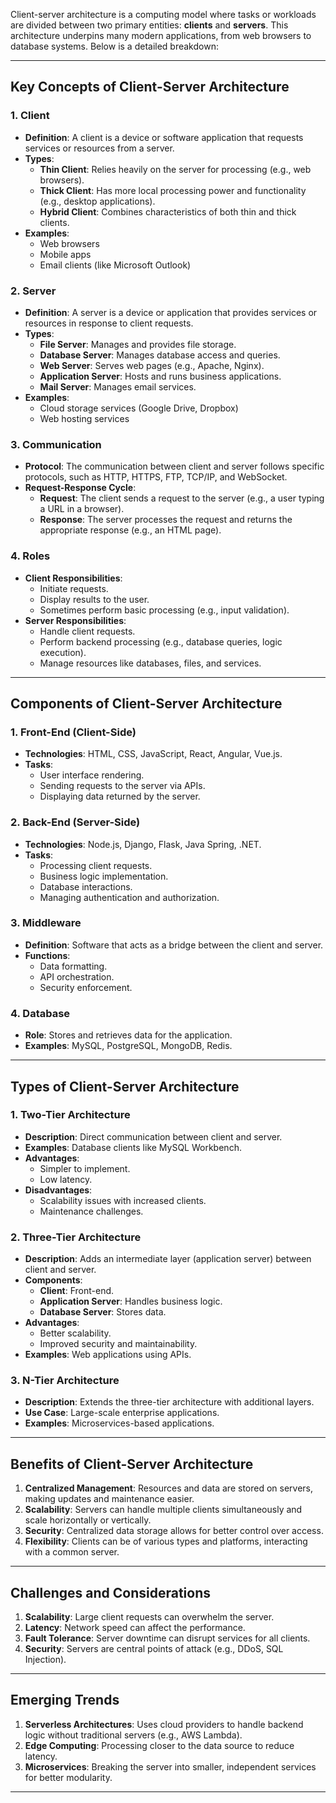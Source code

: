 
Client-server architecture is a computing model where tasks or workloads are divided between two primary entities: **clients** and **servers**. This architecture underpins many modern applications, from web browsers to database systems. Below is a detailed breakdown:

---

## **Key Concepts of Client-Server Architecture**

### 1. **Client**  
- **Definition**: A client is a device or software application that requests services or resources from a server.
- **Types**:
  - **Thin Client**: Relies heavily on the server for processing (e.g., web browsers).
  - **Thick Client**: Has more local processing power and functionality (e.g., desktop applications).
  - **Hybrid Client**: Combines characteristics of both thin and thick clients.
- **Examples**:
  - Web browsers
  - Mobile apps
  - Email clients (like Microsoft Outlook)

### 2. **Server**  
- **Definition**: A server is a device or application that provides services or resources in response to client requests.
- **Types**:
  - **File Server**: Manages and provides file storage.
  - **Database Server**: Manages database access and queries.
  - **Web Server**: Serves web pages (e.g., Apache, Nginx).
  - **Application Server**: Hosts and runs business applications.
  - **Mail Server**: Manages email services.
- **Examples**:
  - Cloud storage services (Google Drive, Dropbox)
  - Web hosting services

### 3. **Communication**  
- **Protocol**: The communication between client and server follows specific protocols, such as HTTP, HTTPS, FTP, TCP/IP, and WebSocket.
- **Request-Response Cycle**:
  - **Request**: The client sends a request to the server (e.g., a user typing a URL in a browser).
  - **Response**: The server processes the request and returns the appropriate response (e.g., an HTML page).
  
### 4. **Roles**  
- **Client Responsibilities**:
  - Initiate requests.
  - Display results to the user.
  - Sometimes perform basic processing (e.g., input validation).
- **Server Responsibilities**:
  - Handle client requests.
  - Perform backend processing (e.g., database queries, logic execution).
  - Manage resources like databases, files, and services.

---

## **Components of Client-Server Architecture**

### 1. **Front-End (Client-Side)**
- **Technologies**: HTML, CSS, JavaScript, React, Angular, Vue.js.
- **Tasks**:
  - User interface rendering.
  - Sending requests to the server via APIs.
  - Displaying data returned by the server.

### 2. **Back-End (Server-Side)**
- **Technologies**: Node.js, Django, Flask, Java Spring, .NET.
- **Tasks**:
  - Processing client requests.
  - Business logic implementation.
  - Database interactions.
  - Managing authentication and authorization.

### 3. **Middleware**  
- **Definition**: Software that acts as a bridge between the client and server.
- **Functions**:
  - Data formatting.
  - API orchestration.
  - Security enforcement.

### 4. **Database**  
- **Role**: Stores and retrieves data for the application.
- **Examples**: MySQL, PostgreSQL, MongoDB, Redis.

---

## **Types of Client-Server Architecture**

### 1. **Two-Tier Architecture**
- **Description**: Direct communication between client and server.
- **Examples**: Database clients like MySQL Workbench.
- **Advantages**:
  - Simpler to implement.
  - Low latency.
- **Disadvantages**:
  - Scalability issues with increased clients.
  - Maintenance challenges.

### 2. **Three-Tier Architecture**
- **Description**: Adds an intermediate layer (application server) between client and server.
- **Components**:
  - **Client**: Front-end.
  - **Application Server**: Handles business logic.
  - **Database Server**: Stores data.
- **Advantages**:
  - Better scalability.
  - Improved security and maintainability.
- **Examples**: Web applications using APIs.

### 3. **N-Tier Architecture**
- **Description**: Extends the three-tier architecture with additional layers.
- **Use Case**: Large-scale enterprise applications.
- **Examples**: Microservices-based applications.

---

## **Benefits of Client-Server Architecture**

1. **Centralized Management**: Resources and data are stored on servers, making updates and maintenance easier.
2. **Scalability**: Servers can handle multiple clients simultaneously and scale horizontally or vertically.
3. **Security**: Centralized data storage allows for better control over access.
4. **Flexibility**: Clients can be of various types and platforms, interacting with a common server.

---

## **Challenges and Considerations**

1. **Scalability**: Large client requests can overwhelm the server.
2. **Latency**: Network speed can affect the performance.
3. **Fault Tolerance**: Server downtime can disrupt services for all clients.
4. **Security**: Servers are central points of attack (e.g., DDoS, SQL Injection).

---

## **Emerging Trends**

1. **Serverless Architectures**: Uses cloud providers to handle backend logic without traditional servers (e.g., AWS Lambda).
2. **Edge Computing**: Processing closer to the data source to reduce latency.
3. **Microservices**: Breaking the server into smaller, independent services for better modularity.

---
